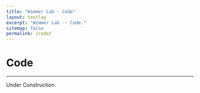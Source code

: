 ```yaml
---
title: "Wimmer Lab - Code"
layout: textlay
excerpt: "Wimmer Lab -- Code."
sitemap: false
permalink: /code/
---
```



# Code

---

Under Construction


